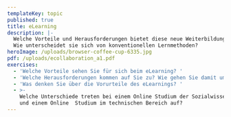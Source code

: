 ```yaml
---
templateKey: topic
published: true
title: eLearning
description: |-
  Welche Vorteile und Herausforderungen bietet diese neue Weiterbildungsart? 
  Wie unterscheidet sie sich von konventionellen Lernmethoden?
heroImage: /uploads/browser-coffee-cup-6335.jpg
pdf: /uploads/ecollaboration_a1.pdf
exercises:
  - 'Welche Vorteile sehen Sie für sich beim eLearning? '
  - 'Welche Herausforderungen kommen auf Sie zu? Wie gehen Sie damit um? '
  - 'Was denken Sie über die Vorurteile des eLearnings? '
  - >-
    Welche Unterschiede treten bei einem Online Studium der Sozialwissenschaften
    und einem Online  Studium im technischen Bereich auf?
---
```


